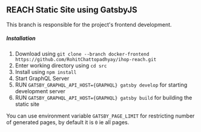 ## REACH Static Site using GatsbyJS
This branch is responsible for the project's frontend development.

##### Installation

1. Download using `git clone --branch docker-frontend https://github.com/RohitChattopadhyay/ihop-reach.git`
2. Enter working directory using `cd src`
3. Install using `npm install`
4. Start GraphQL Server
5. RUN `GATSBY_GRAPHQL_API_HOST={GRAPHQL} gatsby develop` for starting development server
6. RUN `GATSBY_GRAPHQL_API_HOST={GRAPHQL} gatsby build` for building the static site

You can use environment variable `GATSBY_PAGE_LIMIT` for restricting number of generated pages, by default it is `0` ie all pages.
